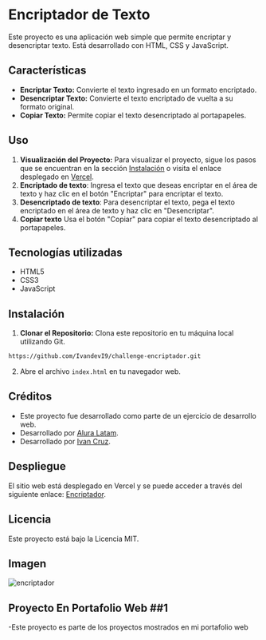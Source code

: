 # Encriptador de Texto

Este proyecto es una aplicación web simple que permite encriptar y desencriptar texto. Está desarrollado con HTML, CSS y JavaScript.

## Características

- **Encriptar Texto:** Convierte el texto ingresado en un formato encriptado.
- **Desencriptar Texto:** Convierte el texto encriptado de vuelta a su formato original.
- **Copiar Texto:** Permite copiar el texto desencriptado al portapapeles.

## Uso

1. **Visualización del Proyecto:** Para visualizar el proyecto, sigue los pasos que se encuentran en la sección [Instalación](#instalación) o visita el enlace desplegado en [Vercel](https://encriptador-nine-eta.vercel.app/).
2. **Encriptado de texto**: Ingresa el texto que deseas encriptar en el área de texto y haz clic en el botón "Encriptar" para encriptar el texto.
3. **Desencriptado de texto**: Para desencriptar el texto, pega el texto encriptado en el área de texto y haz clic en "Desencriptar".
4. **Copiar texto** Usa el botón "Copiar" para copiar el texto desencriptado al portapapeles.


## Tecnologías utilizadas

- HTML5
- CSS3
- JavaScript

## Instalación

1. **Clonar el Repositorio:** Clona este repositorio en tu máquina local utilizando Git.
```bash
https://github.com/IvandevI9/challenge-encriptador.git
```
2. Abre el archivo `index.html` en tu navegador web.

## Créditos

- Este proyecto fue desarrollado como parte de un ejercicio de desarrollo web.
- Desarrollado por [Alura Latam](https://www.linkedin.com/company/alura-latam/).
- Desarrollado por [Ivan Cruz](https://www.linkedin.com/in/ivan-cruz-1906mx/).

## Despliegue

El sitio web está desplegado en Vercel y se puede acceder a través del siguiente enlace: [Encriptador](https://encriptador-nine-eta.vercel.app/).


## Licencia
Este proyecto está bajo la Licencia MIT.

## Imagen

![encriptador]( https://github.com/user-attachments/assets/bd769b97-3d86-4eab-b212-c53dbe67e167 )


## Proyecto En Portafolio Web ##1


-Este proyecto es parte de los proyectos mostrados en mi portafolio web
